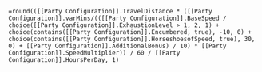 `=round(([[Party Configuration]].TravelDistance * ([[Party Configuration]].varMins/(([[Party Configuration]].BaseSpeed / choice([[Party Configuration]].ExhaustionLevel > 1, 2, 1) + choice(contains([[Party Configuration]].Encumbered, true), -10, 0) + choice(contains([[Party Configuration]].HorseshoesofSpeed, true), 30, 0) + [[Party Configuration]].AdditionalBonus) / 10) * [[Party Configuration]].SpeedMultiplier)) / 60 / [[Party Configuration]].HoursPerDay, 1)`